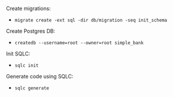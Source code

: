 Create migrations:
- `migrate create -ext sql -dir db/migration -seq init_schema`

Create Postgres DB:
- `createdb --username=root --owner=root simple_bank`

Init SQLC:
- `sqlc init`

Generate code using SQLC:
- `sqlc generate`